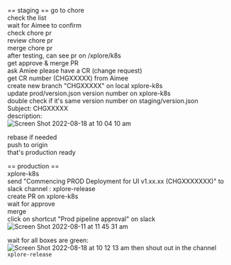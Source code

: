 == staging ==
go to chore  
check the list  
wait for Aimee to confirm  
check chore pr  
review chore pr  
merge chore pr  
after testing, can see pr on /xplore/k8s  
get approve & merge PR  
ask Amiee please have a CR (change request)  
get CR number (CHGXXXXX) from Aimee  
create new branch "CHGXXXXX" on local xplore-k8s  
update prod/version.json version number on xplore-k8s  
double check if it's same version number on staging/version.json  
Subject: CHGXXXXX  
description:   
![Screen Shot 2022-08-18 at 10 04 10 am](https://user-images.githubusercontent.com/109929798/185264404-061f463d-f965-4c59-9b60-75ad0b910ccf.png)

rebase if needed  
push to origin  
that's production ready  

== production ==  
xplore-k8s  
send "Commencing PROD Deployment for UI v1.xx.xx (CHGXXXXXXX)" to slack channel : xplore-release  
create PR on xplore-k8s  
wait for approve  
merge  
click on shortcut "Prod pipeline approval" on slack  
![Screen Shot 2022-08-11 at 11 45 31 am](https://user-images.githubusercontent.com/109929798/184051210-2d33896e-6c36-47af-b987-249b071ea2bb.png)

wait for all boxes are green:  
![Screen Shot 2022-08-18 at 10 12 13 am](https://user-images.githubusercontent.com/109929798/185265074-4743209d-0637-4e6f-93c1-5f6fc268d629.png)
then shout out in the channel `xplore-release`
